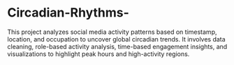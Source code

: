 # Circadian-Rhythms-
This project analyzes social media activity patterns based on timestamp, location, and occupation to uncover global circadian trends. It involves data cleaning, role-based activity analysis, time-based engagement insights, and visualizations to highlight peak hours and high-activity regions.
